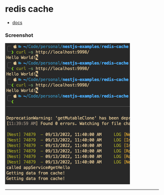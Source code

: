 # redis cache

- [docs](https://docs.nestjs.com/techniques/caching#caching)

### Screenshot
![Screen Shot 2022-07-04 at 18 22 27](./show.png)

---
